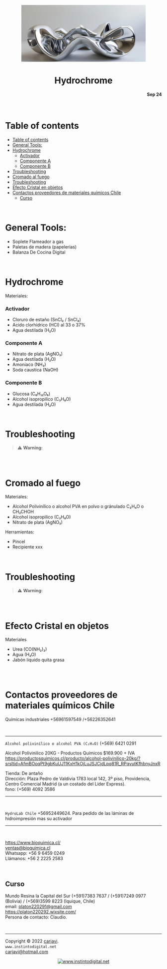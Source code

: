 <p align="center"><img src="./img/hydrochrome.png" width="400"   alt=" " /></p>
<h1 align="center">Hydrochrome</h1> 
<h4 align="right">Sep 24</h4>



<br>

# Table of contents
- [Table of contents](#table-of-contents)
- [General Tools:](#general-tools)
- [Hydrochrome](#hydrochrome)
    - [Activador](#activador)
    - [Componente A](#componente-a)
    - [Componente B](#componente-b)
- [Troubleshooting](#troubleshooting)
- [Cromado al fuego](#cromado-al-fuego)
- [Troubleshooting](#troubleshooting-1)
- [Efecto Cristal en objetos](#efecto-cristal-en-objetos)
- [Contactos proveedores de materiales químicos Chile](#contactos-proveedores-de-materiales-químicos-chile)
  - [Curso](#curso)

<br>

# General Tools:
* Soplete Flameador a gas
* Paletas de madera (papelerias)
* Balanza De Cocina Digital

<br>

# Hydrochrome
Materiales:
### Activador
* Cloruro de estaño (SnCl₂ / SnCl₄)
* Acido clorhídrico (HCl) al 33 o 37%
* Agua destilada (H₂O)

### Componente A
* Nitrato de plata (AgNO₃)
* Agua destilada (H₂O)
* Amoniaco (NH₃)
* Soda caustica (NaOH)

### Componente B
* Glucosa (C₆H₁₂O₆)
* Alcohol isopropilico (C₃H₈O)
* Agua destilada (H₂O)

<br>

# Troubleshooting
> :warning: **Warning:**


<br>

<br>

# Cromado al fuego
Materiales:
* Alcohol Polivinílico o alcohol PVA en polvo o gránulado C₂H₄O o CH₂CHOH
* Alcohol isopropilico (C₃H₈O)
* Nitrato de plata (AgNO₃)

Herramientas:
* Pincel
* Recipiente xxx

<br>

# Troubleshooting
> :warning: **Warning:**


<br>

<br>

# Efecto Cristal en objetos
Materiales 
* Urea (CO(NH₂)₂) 
* Agua (H₂O)
* Jabón liquido quita grasa

<br>

<br>

# Contactos proveedores de materiales químicos Chile

Químicas industriales  +56961597549 /+56226352641

<br>

--------------------------

```Alcohol polivinílico o alcohol PVA (C₂H₄O)``` (+569) 6421 0291

Alcohol Polivinilico 20KG - Productos Químicos $169.900 + IVA <br>
https://productosquimicos.cl/producto/alcohol-polivinilico-20kg/?srsltid=AfmBOoqPt9gbKuUJ11KxH1kOjLuJSJCjdLpq81R_RPqvutKfhbnyJnxR

Tienda: De antaño <br>
Dirección: Plaza Pedro de Valdivia 1783 local 142, 3º piso, Providencia, Centro Comercial Madrid (a un costado del Líder Express). <br>
fono: (+569) 4092 3586 <br>

-------------------------
<br>

```HydroLab Chile``` +56952449624. Para pedido de las láminas de hidroimpresión mas su activador

-----------------------

<br>

https://www.bioquimica.cl/ <br>
ventas@bioquimica.cl <br>
Whatsapp: +56 9 6459 0249 <br>
Llámanos: +56 2 2225 2583 <br>

<br>

## Curso
Mundo Resina la Capital del Sur (+591)7383 7637 / (+591)7249 0977 (Bolivia) / (+569)3599 8223 (Iquique, Chile)<br>
email: platon220291@gmail.com <br>
https://platon220292.wixsite.com/ <br>
Persona de contacto: Claudio.


<br>




---
Copyright &copy; 2022 [carjavi](https://github.com/carjavi). <br>
```www.instintodigital.net``` <br>
carjavi@hotmail.com <br>
<p align="center">
    <a href="https://instintodigital.net/" target="_blank"><img src="./img/developer.png" height="100" alt="www.instintodigital.net"></a>
</p>

